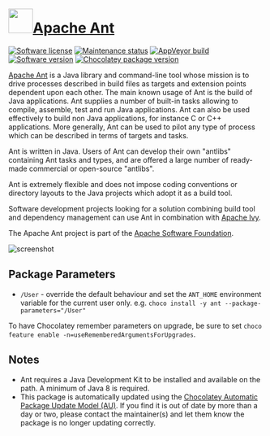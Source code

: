 # [<img src="https://cdn.jsdelivr.net/gh/dgalbraith/chocolatey-packages@170f8cefaff042f0fb37731acc25ce804e878d88/icons/ant.png" width="48" height="48" />Apache Ant](https://chocolatey.org/packages/ant)

[![Software license](https://img.shields.io/badge/License-Apache%202.0-green.svg)](https://github.com/apache/ant/blob/master/LICENSE)
[![Maintenance status](https://img.shields.io/badge/maintained%3F-yes-green.svg)](https://gitHub.com/dgalbraith/chocolatey-packages/graphs/commit-activity)
[![AppVeyor build](https://img.shields.io/appveyor/ci/dgalbraith/chocolatey-packages)](https://ci.appveyor.com/project/dgalbraith/chocolatey-packages)
[![Software version](https://img.shields.io/badge/Source-v1.10.15-blue.svg)](https://ant.apache.org/bindownload.cgi)
[![Chocolatey package version](https://img.shields.io/chocolatey/v/ant?label=Chocolatey)](https://chocolatey.org/packages/ant)

[Apache Ant](https://ant.apache.org/index.html) is a Java library and command-line tool whose mission is to drive processes described in build files as targets and extension points dependent upon each other. The main known usage of Ant is the build of Java applications. Ant supplies a number of built-in tasks allowing to compile, assemble, test and run Java applications. Ant can also be used effectively to build non Java applications, for instance C or C++ applications. More generally, Ant can be used to pilot any type of process which can be described in terms of targets and tasks.

Ant is written in Java. Users of Ant can develop their own "antlibs" containing Ant tasks and types, and are offered a large number of ready-made commercial or open-source "antlibs".

Ant is extremely flexible and does not impose coding conventions or directory layouts to the Java projects which adopt it as a build tool.

Software development projects looking for a solution combining build tool and dependency management can use Ant in combination with [Apache Ivy](https://ant.apache.org/ivy/).

The Apache Ant project is part of the [Apache Software Foundation](https://www.apache.org/).

![screenshot](https://cdn.jsdelivr.net/gh/dgalbraith/chocolatey-packages@170f8cefaff042f0fb37731acc25ce804e878d88/automatic/ant/screenshot.png)

## Package Parameters

* `/User` - override the default behaviour and set the `ANT_HOME` environment variable for the current user only.
  e.g. `choco install -y ant --package-parameters="/User"`

To have Chocolatey remember parameters on upgrade, be sure to set `choco feature enable -n=useRememberedArgumentsForUpgrades`.

## Notes

* Ant requires a Java Development Kit to be installed and available on the path.  A minimum of Java 8 is required.
* This package is automatically updated using the [Chocolatey Automatic Package Update Model (AU)](https://github.com/majkinetor/au/blob/master/README.md).
  If you find it is out of date by more than a day or two, please contact the maintainer(s) and let them know the package is no longer updating correctly.
